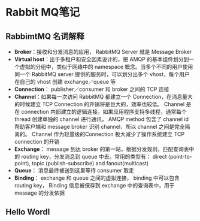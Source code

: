 # Rabbit MQ笔记

## RabbimtMQ 名词解释



- **Broker**：接收和分发消息的应用， RabbitMQ Server 就是 Message Broker
- **Virtual host**：出于多租户和安全因素设计的，把 AMQP 的基本组件划分到一个虚拟的分组中，类似于网络中的 namespace 概念。当多个不同的用户使用同一个 RabbitMQ server 提供的服务时，可以划分出多个 vhost，每个用户在自己的 vhost 创建 exchange／queue 等
- **Connection**： publisher／consumer 和 broker 之间的 TCP 连接
- **Channel**：如果每一次访问 RabbitMQ 都建立一个 Connection，在消息量大的时候建立 TCP Connection 的开销将是巨大的，效率也较低。 Channel 是在 connection 内部建立的逻辑连接，如果应用程序支持多线程，通常每个 thread 创建单独的 channel 进行通讯， AMQP method 包含了 channel id 帮助客户端和 message broker 识别 channel，所以 channel 之间是完全隔离的。 Channel 作为轻量级的Connection 极大减少了操作系统建立 TCP connection 的开销
- **Exchange**： message 到达 broker 的第一站，根据分发规则，匹配查询表中的 routing key，分发消息到 queue 中去。常用的类型有： direct (point-to-point), topic (publish-subscribe) and fanout(multicast)
- **Queue**： 消息最终被送到这里等待 consumer 取走
- **Binding**： exchange 和 queue 之间的虚拟连接， binding 中可以包含 routing key， Binding 信息被保存到 exchange 中的查询表中，用于 message 的分发依据

## Hello Wordl

## 

